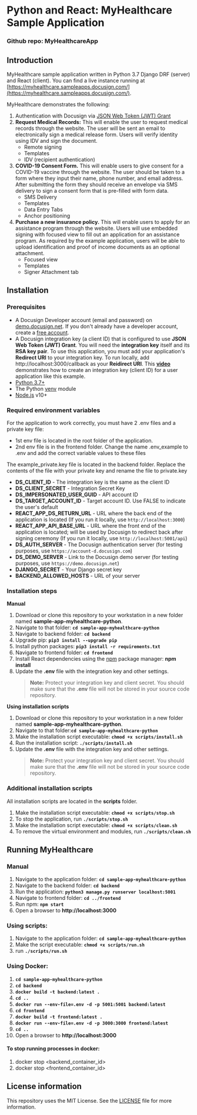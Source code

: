 # Python and React: MyHealthcare Sample Application

### Github repo: MyHealthcareApp

## Introduction
MyHealthcare sample application written in Python 3.7 Django DRF (server) and React (client). You can find a live instance running at [https://myhealthcare.sampleapps.docusign.com/](https://myhealthcare.sampleapps.docusign.com/).

MyHealthcare demonstrates the following:

1. Authentication with Docusign via [JSON Web Token (JWT) Grant](https://developers.docusign.com/esign-rest-api/guides/authentication/oauth2-jsonwebtoken)
2. **Request Medical Records:**
   This will enable the user to request medical records through the website. The user will be sent an email to electronically sign a medical release form. Users will verify identity using IDV and sign the document.
   * Remote signing
   * Templates
   * IDV (recipient authentication)
3. **COVID-19 Consent Form.**
   This will enable users to give consent for a COVID-19 vaccine through the website. The user should be taken to a form where they input their name, phone number, and email address. After submitting the form they should receive an envelope via SMS delivery to sign a consent form that is pre-filled with form data.
   * SMS Delivery
   * Templates
   * Data Entry Tabs
   * Anchor positioning
4. **Purchase a new insurance policy.**
   This will enable users to apply for an assistance program through the website. Users will use embedded signing with focused view to fill out an application for an assistance program. As required by the example application, users will be able to upload identification and proof of income documents as an optional attachment.
   * Focused view
   * Templates
   * Signer Attachment tab

## Installation

### Prerequisites
* A Docusign Developer account (email and password) on [demo.docusign.net](https://demo.docusign.net). If you don't already have a developer account, create a [free account](https://www.docusign.com/developers/sandbox).
* A Docusign integration key (a client ID) that is configured to use **JSON Web Token (JWT) Grant**.
   You will need the **integration key** itself and its **RSA key pair**. To use this application, you must add your application's **Redirect URI** to your integration key. To run locally, add http://localhost:3000/callback as your **Reidirect URI**. This [**video**](https://www.youtube.com/watch?v=GgDqa7-L0yo) demonstrates how to create an integration key (client ID) for a user application like this example.
* [Python 3.7+](https://www.python.org/downloads/)
* The Python [venv](https://docs.python.org/3/library/venv.html#module-venv) module
* [Node.js](https://nodejs.org/) v10+

### Required environment variables

For the application to work correctly, you must have 2 .env files and a private key file:
- 1st env file is located in the root folder of the application.
- 2nd env file is in the frontend folder.
Change the name .env_example to .env and add the correct variable values to these files

The example_private.key file is located in the backend folder. Replace the contents of the file with your private key and rename the file to private.key

* **DS_CLIENT_ID** - The integration key is the same as the client ID
* **DS_CLIENT_SECRET** - Integration Secret Key
* **DS_IMPERSONATED_USER_GUID** - API account ID
* **DS_TARGET_ACCOUNT_ID** - Target account ID. Use FALSE to indicate the user's default
* **REACT_APP_DS_RETURN_URL** - URL where the back end of the application is located (If you run it locally, use `http://localhost:3000`)
* **REACT_APP_API_BASE_URL** - URL where the front end of the application is located; will be used by Docusign to redirect back after signing ceremony (If you run it locally, use `http://localhost:5001/api`)
* **DS_AUTH_SERVER** - The Docusign authentication server (for testing purposes, use `https://account-d.docusign.com`)
* **DS_DEMO_SERVER** - Link to the Docusign demo server (for testing purposes, use `https://demo.docusign.net`)
* **DJANGO_SECRET** - Your Django secret key
* **BACKEND_ALLOWED_HOSTS** - URL of your server

### Installation steps

**Manual**

1. Download or clone this repository to your workstation in a new folder named **sample-app-myhealthcare-python**.
2. Navigate to that folder: **`cd sample-app-myhealthcare-python`**
3. Navigate to backend folder: **`cd backend`**
4. Upgrade pip: **`pip3 install --upgrade pip`**
5. Install python packages: **`pip3 install -r requirements.txt`**
6. Navigate to frontend folder: **`cd frontend`**
7. Install React dependencies using the [npm](https://www.npmjs.com/) package manager:  **npm install**
8. Update the **.env** file with the integration key and other settings.
    > **Note:** Protect your integration key and client secret. You should make sure that the **.env** file will not be stored in your source code repository.

**Using installation scripts**

1. Download or clone this repository to your workstation in a new folder named **sample-app-myhealthcare-python**.
2. Navigate to that folder:**`cd sample-app-myhealthcare-python`**
3. Make the installation script executable: **`chmod +x scripts/install.sh`**
4. Run the installation script: **`./scripts/install.sh`**
5. Update the **.env** file with the integration key and other settings.
    > **Note:** Protect your integration key and client secret. You should make sure that the **.env** file will not be stored in your source code repository.

### Additional installation scripts
All installation scripts are located in the **scripts** folder.
1. Make the installation script executable: **`chmod +x scripts/stop.sh`**
2. To stop the application, run **`./scripts/stop.sh`**
3. Make the installation script executable: **`chmod +x scripts/clean.sh`**
4. To remove the virtual environment and modules, run **`./scripts/clean.sh`**

## Running MyHealthcare

### Manual

1. Navigate to the application folder: **`cd sample-app-myhealthcare-python`**
2. Navigate to the backend folder: **`cd backend`**
3. Run the application: **`python3 manage.py runserver localhost:5001`**
4. Navigate to frontend folder: **`cd ../frontend`**
5. Run npm: **`npm start`**
6. Open a browser to **http://localhost:3000**

### Using scripts:
1. Navigate to the application folder: **`cd sample-app-myhealthcare-python`**
2. Make the script executable: **`chmod +x scripts/run.sh`**
3. run **`./scripts/run.sh`**

### Using Docker:
1. **`cd sample-app-myhealthcare-python`**
2. **`cd backend`**
3. **`docker build -t backend:latest .`**
4. **`cd ..`**
5. **`docker run --env-file=.env -d -p 5001:5001 backend:latest`**
6. **`cd frontend`**
7. **`docker build -t frontend:latest .`**
8. **`docker run --env-file=.env -d -p 3000:3000 frontend:latest`**
9. **`cd ..`**
10. Open a browser to **http://localhost:3000**

#### To stop running processes in docker:
1. docker stop <backend_container_id>
2. docker stop <frontend_container_id>

## License information
This repository uses the MIT License. See the [LICENSE](./LICENSE) file for more information.
